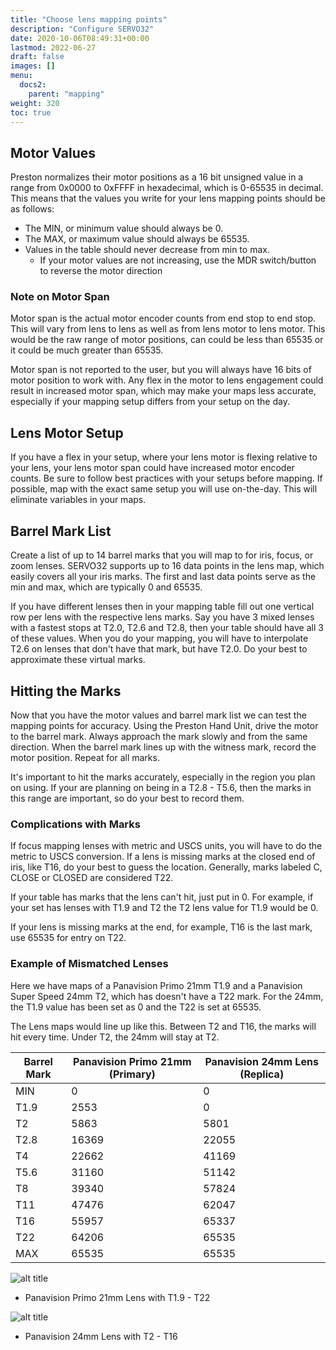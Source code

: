 ```yaml
---
title: "Choose lens mapping points"
description: "Configure SERVO32"
date: 2020-10-06T08:49:31+00:00
lastmod: 2022-06-27
draft: false
images: []
menu:
  docs2:
    parent: "mapping"
weight: 320
toc: true
---
```


## Motor Values

Preston normalizes their motor positions as a 16 bit unsigned value in a range from 0x0000 to 0xFFFF in hexadecimal, which is 0-65535 in decimal. This means that the values you write for your lens mapping points should be as follows:

- The MIN, or minimum value should always be 0.
- The MAX, or maximum value should always be 65535.
- Values in the table should never decrease from min to max.
  - If your motor values are not increasing, use the MDR switch/button to reverse the motor direction

### Note on Motor Span

Motor span is the actual motor encoder counts from end stop to end stop. This will vary from lens to lens as well as from lens motor to lens motor. This would be the raw range of motor positions, can could be less than 65535 or it could be much greater than 65535.

Motor span is not reported to the user, but you will always have 16 bits of motor position to work with. Any flex in the motor to lens engagement could result in increased motor span, which may make your maps less accurate, especially if your mapping setup differs from your setup on the day.

## Lens Motor Setup

If you have a flex in your setup, where your lens motor is flexing relative to your lens, your lens motor span could have increased motor encoder counts. Be sure to follow best practices with your setups before mapping. If possible, map with the exact same setup you will use on-the-day. This will eliminate variables in your maps.

## Barrel Mark List

Create a list of up to 14 barrel marks that you will map to for iris, focus, or zoom lenses. SERVO32 supports up to 16 data points in the lens map, which easily covers all your iris marks. The first and last data points serve as the min and max, which are typically 0 and 65535.

If you have different lenses then in your mapping table fill out one vertical row per lens with the respective lens marks. Say you have 3 mixed lenses with a fastest stops at T2.0, T2.6 and T2.8, then your table should have all 3 of these values. When you do your mapping, you will have to interpolate T2.6 on lenses that don't have that mark, but have T2.0. Do your best to approximate these virtual marks.

## Hitting the Marks

Now that you have the motor values and barrel mark list we can test the mapping points for accuracy. Using the Preston Hand Unit, drive the motor to the barrel mark. Always approach the mark slowly and from the same direction. When the barrel mark lines up with the witness mark, record the motor position. Repeat for all marks.

It's important to hit the marks accurately, especially in the region you plan on using. If your are planning on being in a T2.8 - T5.6, then the marks in this range are important, so do your best to record them.

### Complications with Marks

If focus mapping lenses with metric and USCS units, you will have to do the metric to USCS conversion. If a lens is missing marks at the closed end of iris, like T16, do your best to guess the location. Generally, marks labeled C, CLOSE or CLOSED are considered T22.

If your table has marks that the lens can't hit, just put in 0. For example, if your set has lenses with T1.9 and T2 the T2 lens value for T1.9 would be 0.

If your lens is missing marks at the end, for example, T16 is the last mark, use 65535 for entry on T22.

### Example of Mismatched Lenses

Here we have maps of a Panavision Primo 21mm T1.9 and a Panavision Super Speed 24mm T2, which has doesn't have a T22 mark. For the 24mm, the T1.9 value has been set as 0 and the T22 is set at 65535.

The Lens maps would line up like this. Between T2 and T16, the marks will hit every time. Under T2, the 24mm will stay at T2.

| Barrel Mark | Panavision Primo 21mm (Primary) | Panavision 24mm Lens (Replica) |
| ----------- | ------------------------------- | ------------------------------ |
| MIN         | 0                               | 0                              |
| T1.9        | 2553                            | 0                              |
| T2          | 5863                            | 5801                           |
| T2.8        | 16369                           | 22055                          |
| T4          | 22662                           | 41169                          |
| T5.6        | 31160                           | 51142                          |
| T8          | 39340                           | 57824                          |
| T11         | 47476                           | 62047                          |
| T16         | 55957                           | 65337                          |
| T22         | 64206                           | 65535                          |
| MAX         | 65535                           | 65535                          |

<img src="/images/s32/panavisionprimo.png" title="Panavision Primo Lens" alt="alt title"/>

- Panavision Primo 21mm Lens with T1.9 - T22

<img src="/images/s32/panavision24mm.png" title="Panavision 24mm Lens" alt="alt title"/>

- Panavision 24mm Lens with T2 - T16
